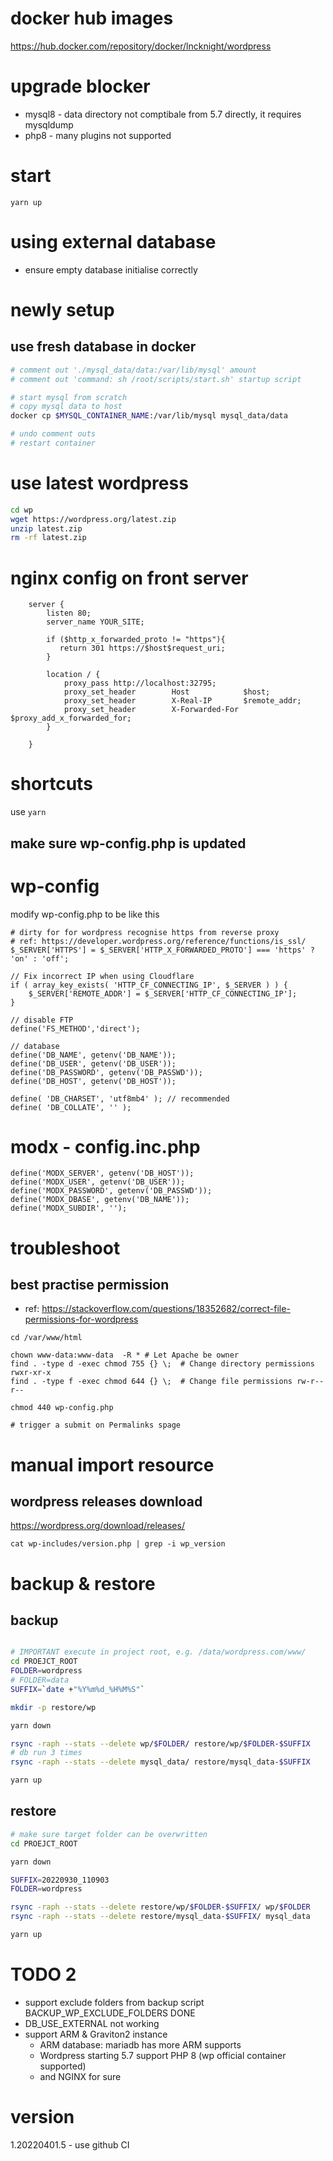 # docker hub images
https://hub.docker.com/repository/docker/lncknight/wordpress

# upgrade blocker
- mysql8 - data directory not comptibale from 5.7 directly, it requires mysqldump
- php8 - many plugins not supported

# start
```
yarn up
```
# using external database
- ensure empty database initialise correctly

# newly setup
## use fresh database in docker

```sh
# comment out './mysql_data/data:/var/lib/mysql' amount
# comment out 'command: sh /root/scripts/start.sh' startup script

# start mysql from scratch
# copy mysql data to host
docker cp $MYSQL_CONTAINER_NAME:/var/lib/mysql mysql_data/data

# undo comment outs
# restart container
```
# use latest wordpress
```sh
cd wp
wget https://wordpress.org/latest.zip
unzip latest.zip
rm -rf latest.zip
```

# nginx config on front server
```
    server {
        listen 80;
        server_name YOUR_SITE;
    
        if ($http_x_forwarded_proto != "https"){
           return 301 https://$host$request_uri;
        }
        
        location / {
            proxy_pass http://localhost:32795;
            proxy_set_header        Host            $host;
            proxy_set_header        X-Real-IP       $remote_addr;
            proxy_set_header        X-Forwarded-For $proxy_add_x_forwarded_for;
        }
    
    }
```

# shortcuts
use `yarn`

## make sure wp-config.php is updated

# wp-config
modify wp-config.php to be like this
```
# dirty for for wordpress recognise https from reverse proxy
# ref: https://developer.wordpress.org/reference/functions/is_ssl/
$_SERVER['HTTPS'] = $_SERVER['HTTP_X_FORWARDED_PROTO'] === 'https' ? 'on' : 'off';

// Fix incorrect IP when using Cloudflare
if ( array_key_exists( 'HTTP_CF_CONNECTING_IP', $_SERVER ) ) { 
	$_SERVER['REMOTE_ADDR'] = $_SERVER['HTTP_CF_CONNECTING_IP']; 
}

// disable FTP
define('FS_METHOD','direct');

// database
define('DB_NAME', getenv('DB_NAME'));
define('DB_USER', getenv('DB_USER'));
define('DB_PASSWORD', getenv('DB_PASSWD'));
define('DB_HOST', getenv('DB_HOST'));

define( 'DB_CHARSET', 'utf8mb4' ); // recommended
define( 'DB_COLLATE', '' );

```

# modx - config.inc.php
```
define('MODX_SERVER', getenv('DB_HOST'));
define('MODX_USER', getenv('DB_USER'));
define('MODX_PASSWORD', getenv('DB_PASSWD'));
define('MODX_DBASE', getenv('DB_NAME'));
define('MODX_SUBDIR', '');
```

# troubleshoot
## best practise permission
- ref: https://stackoverflow.com/questions/18352682/correct-file-permissions-for-wordpress

```
cd /var/www/html

chown www-data:www-data  -R * # Let Apache be owner
find . -type d -exec chmod 755 {} \;  # Change directory permissions rwxr-xr-x
find . -type f -exec chmod 644 {} \;  # Change file permissions rw-r--r--

chmod 440 wp-config.php 

# trigger a submit on Permalinks spage
```

# manual import resource
## wordpress releases download
https://wordpress.org/download/releases/
```
cat wp-includes/version.php | grep -i wp_version
```

# backup & restore

## backup
```sh

# IMPORTANT execute in project root, e.g. /data/wordpress.com/www/
cd PROEJCT_ROOT
FOLDER=wordpress
# FOLDER=data
SUFFIX=`date +"%Y%m%d_%H%M%S"`

mkdir -p restore/wp

yarn down

rsync -raph --stats --delete wp/$FOLDER/ restore/wp/$FOLDER-$SUFFIX
# db run 3 times
rsync -raph --stats --delete mysql_data/ restore/mysql_data-$SUFFIX

yarn up

```
## restore
```sh
# make sure target folder can be overwritten
cd PROEJCT_ROOT

yarn down

SUFFIX=20220930_110903
FOLDER=wordpress

rsync -raph --stats --delete restore/wp/$FOLDER-$SUFFIX/ wp/$FOLDER
rsync -raph --stats --delete restore/mysql_data-$SUFFIX/ mysql_data

yarn up
```


# TODO 2
- support exclude folders from backup script BACKUP_WP_EXCLUDE_FOLDERS
  DONE
- DB_USE_EXTERNAL
    not working
- support ARM & Graviton2 instance
    - ARM database: mariadb has more ARM supports
    - Wordpress starting 5.7 support PHP 8 (wp official container supported)
    - and NGINX for sure

# version
1.20220401.5 - use github CI


